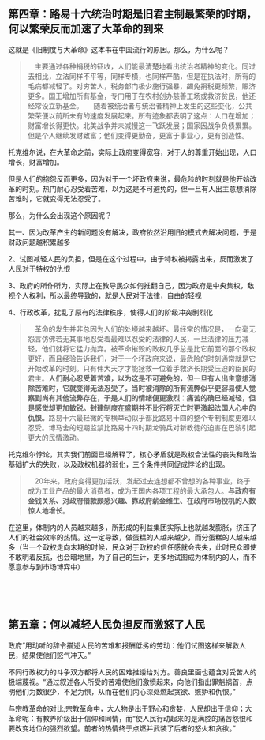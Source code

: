 <h2>第四章：路易十六统治时期是旧君主制最繁荣的时期，何以繁荣反而加速了大革命的到来</h2><p>这就是《旧制度与大革命》这本书在中国流行的原因。那么，为什么呢？</p><blockquote>　主要通过各种捐税的征收，人们能最清楚地看出统治者精神的变化。同过去相比，立法同样不平等，同样专横，也同样严酷，但是在执法时，所有的毛病都减轻了。对穷苦人，税务部门极少施行强暴，蠲免捐税更频繁，赈济更多。国王增加所有基金，专门用于在农村创办慈善工场或救济贫民，他还经常设立新基金。　　随着被统治者与统治者精神上发生的这些变化，公共繁荣便以前所未有的速度发展起来。所有迹象都表明了这点：人口在增加；财富增长得更快。北美战争并未减慢这一飞跃发展；国家因战争负债累累。但是个人继续发财致富；他们变得更勤奋，更富于事业心，更有创造性。</blockquote><p>托克维尔说，在大革命之前，实际上政府变得宽容，对于人的尊重开始出现，人口增长，财富增加。</p><p>但是人们的抱怨反而更多，因为对于一个坏政府来说，最危险的时刻就是他开始改革的时刻。热门耐心忍受着苦难，以为这是不可避免的，但一旦有人出主意想消除苦难时，它就变得无法忍受了。</p><p>那么，为什么会出现这个原因呢？</p><p>其一、因为改革产生的新问题没有解决，政府依然沿用旧的模式去解决问题，于是财政问题越积累越多</p><p>2、试图减轻人民的负担，但是在这个过程中，由于特权被揭露出来，反而激发了人民对于特权的仇恨</p><p>3、政府的所作所为，实际上在教导民众如何推翻自己，因为政府是中央集权，敌视个人权利，所以最终导致的，就是人民对于法律，自由的轻视</p><p>4、行政改革，扰乱了原有的法律秩序，使得人们的阶级冲突剧烈化</p><blockquote>　革命的发生并非总因为人们的处境越来越坏。最经常的情况是，一向毫无怨言仿佛若无其事地忍受着最难以忍受的法律的人民，一旦法律的压力减轻，他们就将它猛力抛弃。被革命摧毁的政权几乎总是比它前面的那个政权更好，而且经验告诉我们，对于一个坏政府来说，最危险的时刻通常就是它开始改革的时刻。只有伟大天才才能拯救一位着手救济长期受压迫的臣民的君主。<b>人们耐心忍受着苦难，以为这是不可避免的，但一旦有人出主意想消除苦难时，它就变得无法忍受了。当时被消除的所有流弊似乎更容易使人觉察到尚有其他流弊存在，于是人们的情绪便更激烈：痛苦的确已经减轻，但是感觉却更加敏锐。封建制度在盛期并不比行将灭亡时更激起法国人心中的仇恨。</b>路易十六最轻微的专横举动似乎都比路易十四的整个专制制度更难以忍受。博马舍的短期监禁比路易十四时期龙骑兵对新教徒的迫害在巴黎引起更大的民情激动。</blockquote><p>托克维尔悖论，其实我们前面已经解释了，核心矛盾就是政权合法性的丧失和政治基础扩大的失败，以及政权机器的弱化，三个条件共同促成悖论的出现。</p><blockquote>　20年来，政府变得更加活跃，发起过去连想都不曾想的各种事业，终于成为工业产品的最大消费者，成为王国内各项工程的最大承包人。<b>与政府有金钱关系、对政府借款颇感兴趣、靠政府薪金维生、在政府市场投机的人数惊人地增长</b>。</blockquote><p>在这里，体制内的人员越来越多，所形成的利益集团实际上也就越发膨胀，挤压了人们的社会效率的热情。这一定导致，做蛋糕的人越来越少，而分蛋糕的人越来越多（当一个政权走向末期的时候，民众对于政权的信任感就会丧失，此时民众即使不敢明着反抗，也会暗地里，为了自己的生计，更多地试图成为体制内的人，而不愿意参与到市场博弈中）</p><p class="ztext-empty-paragraph"><br/></p><p class="ztext-empty-paragraph"><br/></p><h2>第五章：何以减轻人民负担反而激怒了人民</h2><p>政府“用动听的辞令描述人民的苦难和报酬低劣的劳动：他们试图这样来解救人民，结果使他们怒气冲天。”</p><p>不同行政权力的斗争双方都将人民的困难推诿给对方。善良里面也蕴含对受苦人的极端蔑视。“通过叙述各人所受的苦难使他们激愤起来，向他们指出罪魁祸首，点明他们为数很少，不足为惧，从而在他们内心深处燃起贪欲、嫉妒和仇恨。”</p><p>与宗教革命的对比;宗教革命中，大人物是出于野心和贪婪，人民却出于信仰；大革命呢：有教养阶级出于信仰和同情，而“使人民行动起来的是满腔的痛苦怨恨和要改变地位的强烈欲望。前者的热情终于点燃并武装了后者的怒火和贪欲。”</p><p class="ztext-empty-paragraph"><br/></p><p class="ztext-empty-paragraph"><br/></p><p class="ztext-empty-paragraph"><br/></p><p class="ztext-empty-paragraph"><br/></p><p><br/> </p>